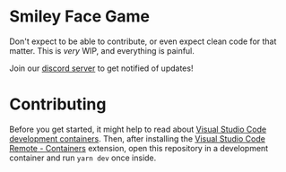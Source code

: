 # Smiley Face Game

Don't expect to be able to contribute, or even expect clean code for that matter. This is _very_ WIP, and everything is painful.

Join our [discord server](https://discord.gg/c68KMCs) to get notified of updates!

# Contributing

Before you get started, it might help to read about [Visual Studio Code development containers](https://code.visualstudio.com/docs/remote/containers). Then, after installing the [Visual Studio Code Remote - Containers](https://aka.ms/vscode-remote/download/containers) extension, open this repository in a development container and run `yarn dev` once inside.
